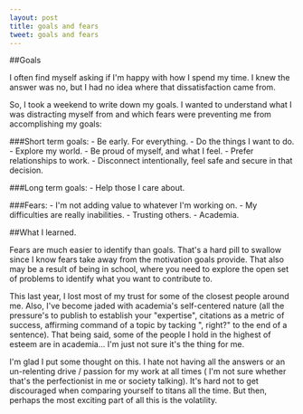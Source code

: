 ```yaml
---
layout: post
title: goals and fears
tweet: goals and fears
---
```


##Goals

I often find myself asking if I'm happy with how I spend my time. I knew the answer was no, but I had no idea where that dissatisfaction came from.


So, I took a weekend to write down my goals. I wanted to understand what I was distracting myself from and which fears were preventing me from accomplishing my goals:


###Short term goals:
    - Be early. For everything.
    - Do the things I want to do.
    - Explore my world.
    - Be proud of myself, and what I feel.
    - Prefer relationships to work.
    - Disconnect intentionally, feel safe and secure in that decision.


###Long term goals:
    - Help those I care about.


###Fears:
    - I'm not adding value to whatever I'm working on.
    - My difficulties are really inabilities.
    - Trusting others.
    - Academia.

##What I learned.

Fears are much easier to identify than goals. That's a hard pill to swallow since I know fears take away from the motivation goals provide. That also may be a result of being in school, where you need to explore the open set of problems to identify what you want to contribute to.


This last year, I lost most of my trust for some of the closest people around me. Also, I've become jaded with academia's self-centered nature (all the pressure's to publish to establish your "expertise", citations as a metric of success, affirming command of a topic by tacking ", right?" to the end of a sentence). That being said, some of the people I hold in the highest of esteem are in academia... I'm just not sure it's the thing for me.


I'm glad I put some thought on this.  I hate not having all the answers or an un-relenting drive / passion for my work at all times ( I'm not sure whether that's the perfectionist in me or society talking). It's hard not to get discouraged when comparing yourself to titans all the time. But then, perhaps the most exciting part of all this is the volatility.
